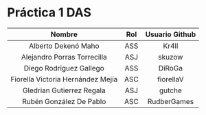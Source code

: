 # Práctica 1 DAS

|            **Nombre**             | **Rol** | **Usuario Github** |
|:---------------------------------:|:-------:|:------------------:|
|        Alberto Dekenó Maho        |   ASS   |       Kr4ll        |
|    Alejandro Porras Torrecilla    |   ASJ   |       skuzow       |
|      Diego Rodriguez Gallego      |   ASS   |       DiRoGa       |
| Fiorella Victoria Hernández Mejía |   ASC   |     fiorellaV      |
|     Gledrian Gutierrez Regala     |   ASJ   |       gutche       |
|      Rubén González De Pablo      |   ASC   |    RudberGames     |
